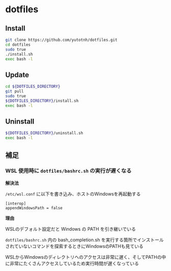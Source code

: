 # dotfiles

## Install

```bash
git clone https://github.com/yutotnh/dotfiles.git
cd dotfiles
sudo true
./install.sh
exec bash -l
```

## Update

```bash
cd ${DOTFILES_DIRECTORY}
git pull
sudo true
${DOTFILES_DIRECTORY}/install.sh
exec bash -l
```

## Uninstall

```bash
${DOTFILES_DIRECTORY}/uninstall.sh
exec bash -l
```

## 補足

### WSL 使用時に `dotfiles/bashrc.sh` の実行が遅くなる

__解決法__

`/etc/wsl.conf` に以下を書き込み、ホストのWindowsを再起動する

```text:/etc/wsl.comf
[interop]
appendWindowsPath = false
```

__理由__

WSLのデフォルト設定だと Windows の PATH を引き継いでいる

`dotfiles/bashrc.sh` 内の bash_completion.sh を実行する箇所でインストールされていないコマンドを探索するときにWindowsのPATHも見ている

WSLからWindowsのディレクトリへのアクセスは非常に遅く、そしてPATHの中に非常にたくさんアクセスしているため実行時間が遅くなっている
